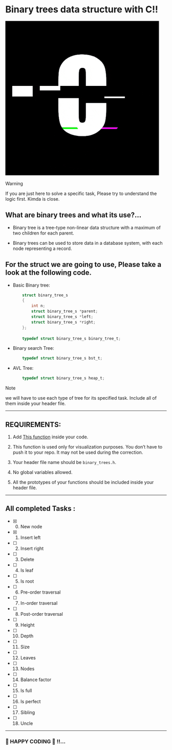 # Binary trees data structure with C!!

![C](./giphy.gif)

> [!WARNING]
> If you are just here to solve a specific task, Please try to understand the logic first. Kimda is close.

## What are binary trees and what its use?...

   - Binary tree is a tree-type non-linear data structure with a maximum of two children for each parent.

   - Binary trees can be used to store data in a database system, with each node representing a record.

## For the struct we are going to use, Please take a look at the following code.

  - Basic Binary tree:
    ```c
        struct binary_tree_s
        {
            int n;
            struct binary_tree_s *parent;
            struct binary_tree_s *left;
            struct binary_tree_s *right;
        };

        typedef struct binary_tree_s binary_tree_t;
    ```

  - Binary search Tree:
    ```c
        typedef struct binary_tree_s bst_t;
    ```

  - AVL Tree:
    ```c
        typedef struct binary_tree_s heap_t;
    ```

> [!NOTE]
> we will have to use each type of tree for its specified task. Include all of them inside your header file.
----------------------

## REQUIREMENTS:

   1. Add [This function](https://github.com/alx-tools/0x1C.c/blob/master/binary_tree_print.c) inside your code.

   2. This function is used only for visualization purposes. You don’t have to push it to your repo. It may not be used during the correction.

   3. Your header file name should be `binary_trees.h`.

   4. No global variables allowed.

   5. All the prototypes of your functions should be included inside your header file.

----

## All completed Tasks :

   - [x] 0. New node

   - [x] 1. Insert left

   - [ ] 2. Insert right

   - [ ] 3. Delete

   - [ ] 4. Is leaf

   - [ ] 5. Is root

   - [ ] 6. Pre-order traversal

   - [ ] 7. In-order traversal

   - [ ] 8. Post-order traversal

   - [ ] 9. Height

   - [ ] 10. Depth

   - [ ] 11. Size

   - [ ] 12. Leaves

   - [ ] 13. Nodes

   - [ ] 14. Balance factor

   - [ ] 15. Is full

   - [ ] 16. Is perfect

   - [ ] 17. Sibling

   - [ ] 18. Uncle

-------

### :star_struck: HAPPY CODING :star_struck: !!...
